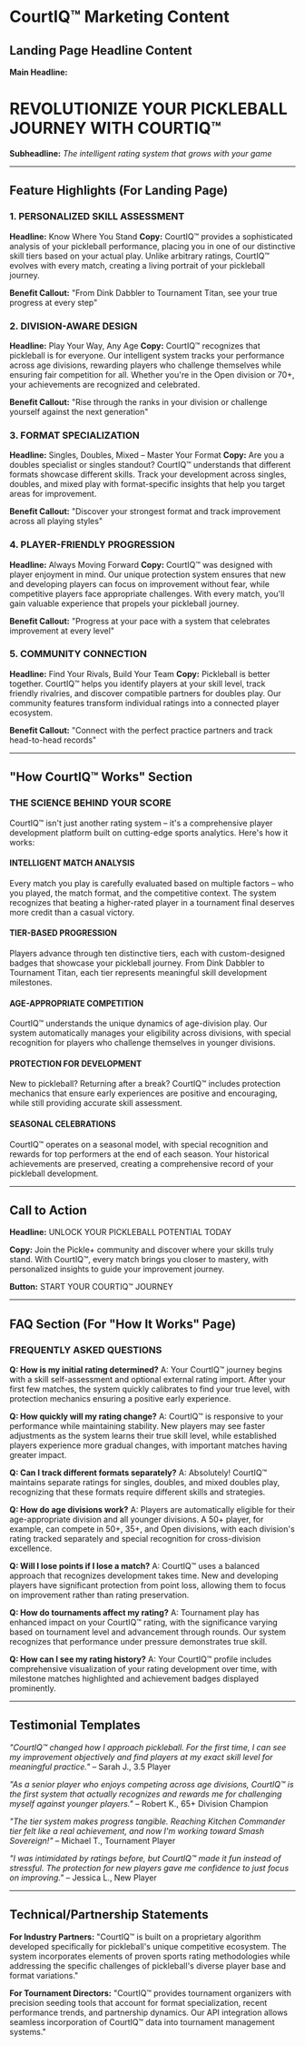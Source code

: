 # CourtIQ™ Marketing Content

## Landing Page Headline Content

**Main Headline:**
# REVOLUTIONIZE YOUR PICKLEBALL JOURNEY WITH COURTIQ™

**Subheadline:**
*The intelligent rating system that grows with your game*

---

## Feature Highlights (For Landing Page)

### 1. PERSONALIZED SKILL ASSESSMENT

**Headline:** Know Where You Stand
**Copy:** CourtIQ™ provides a sophisticated analysis of your pickleball performance, placing you in one of our distinctive skill tiers based on your actual play. Unlike arbitrary ratings, CourtIQ™ evolves with every match, creating a living portrait of your pickleball journey.

**Benefit Callout:** "From Dink Dabbler to Tournament Titan, see your true progress at every step"

### 2. DIVISION-AWARE DESIGN

**Headline:** Play Your Way, Any Age
**Copy:** CourtIQ™ recognizes that pickleball is for everyone. Our intelligent system tracks your performance across age divisions, rewarding players who challenge themselves while ensuring fair competition for all. Whether you're in the Open division or 70+, your achievements are recognized and celebrated.

**Benefit Callout:** "Rise through the ranks in your division or challenge yourself against the next generation"

### 3. FORMAT SPECIALIZATION

**Headline:** Singles, Doubles, Mixed – Master Your Format
**Copy:** Are you a doubles specialist or singles standout? CourtIQ™ understands that different formats showcase different skills. Track your development across singles, doubles, and mixed play with format-specific insights that help you target areas for improvement.

**Benefit Callout:** "Discover your strongest format and track improvement across all playing styles"

### 4. PLAYER-FRIENDLY PROGRESSION

**Headline:** Always Moving Forward
**Copy:** CourtIQ™ was designed with player enjoyment in mind. Our unique protection system ensures that new and developing players can focus on improvement without fear, while competitive players face appropriate challenges. With every match, you'll gain valuable experience that propels your pickleball journey.

**Benefit Callout:** "Progress at your pace with a system that celebrates improvement at every level"

### 5. COMMUNITY CONNECTION

**Headline:** Find Your Rivals, Build Your Team
**Copy:** Pickleball is better together. CourtIQ™ helps you identify players at your skill level, track friendly rivalries, and discover compatible partners for doubles play. Our community features transform individual ratings into a connected player ecosystem.

**Benefit Callout:** "Connect with the perfect practice partners and track head-to-head records"

---

## "How CourtIQ™ Works" Section

### THE SCIENCE BEHIND YOUR SCORE

CourtIQ™ isn't just another rating system – it's a comprehensive player development platform built on cutting-edge sports analytics. Here's how it works:

#### INTELLIGENT MATCH ANALYSIS
Every match you play is carefully evaluated based on multiple factors – who you played, the match format, and the competitive context. The system recognizes that beating a higher-rated player in a tournament final deserves more credit than a casual victory.

#### TIER-BASED PROGRESSION
Players advance through ten distinctive tiers, each with custom-designed badges that showcase your pickleball journey. From Dink Dabbler to Tournament Titan, each tier represents meaningful skill development milestones.

#### AGE-APPROPRIATE COMPETITION
CourtIQ™ understands the unique dynamics of age-division play. Our system automatically manages your eligibility across divisions, with special recognition for players who challenge themselves in younger divisions.

#### PROTECTION FOR DEVELOPMENT
New to pickleball? Returning after a break? CourtIQ™ includes protection mechanics that ensure early experiences are positive and encouraging, while still providing accurate skill assessment.

#### SEASONAL CELEBRATIONS
CourtIQ™ operates on a seasonal model, with special recognition and rewards for top performers at the end of each season. Your historical achievements are preserved, creating a comprehensive record of your pickleball development.

---

## Call to Action

**Headline:** UNLOCK YOUR PICKLEBALL POTENTIAL TODAY

**Copy:** Join the Pickle+ community and discover where your skills truly stand. With CourtIQ™, every match brings you closer to mastery, with personalized insights to guide your improvement journey.

**Button:** START YOUR COURTIQ™ JOURNEY

---

## FAQ Section (For "How It Works" Page)

### FREQUENTLY ASKED QUESTIONS

**Q: How is my initial rating determined?**
A: Your CourtIQ™ journey begins with a skill self-assessment and optional external rating import. After your first few matches, the system quickly calibrates to find your true level, with protection mechanics ensuring a positive early experience.

**Q: How quickly will my rating change?**
A: CourtIQ™ is responsive to your performance while maintaining stability. New players may see faster adjustments as the system learns their true skill level, while established players experience more gradual changes, with important matches having greater impact.

**Q: Can I track different formats separately?**
A: Absolutely! CourtIQ™ maintains separate ratings for singles, doubles, and mixed doubles play, recognizing that these formats require different skills and strategies.

**Q: How do age divisions work?**
A: Players are automatically eligible for their age-appropriate division and all younger divisions. A 50+ player, for example, can compete in 50+, 35+, and Open divisions, with each division's rating tracked separately and special recognition for cross-division excellence.

**Q: Will I lose points if I lose a match?**
A: CourtIQ™ uses a balanced approach that recognizes development takes time. New and developing players have significant protection from point loss, allowing them to focus on improvement rather than rating preservation.

**Q: How do tournaments affect my rating?**
A: Tournament play has enhanced impact on your CourtIQ™ rating, with the significance varying based on tournament level and advancement through rounds. Our system recognizes that performance under pressure demonstrates true skill.

**Q: How can I see my rating history?**
A: Your CourtIQ™ profile includes comprehensive visualization of your rating development over time, with milestone matches highlighted and achievement badges displayed prominently.

---

## Testimonial Templates

*"CourtIQ™ changed how I approach pickleball. For the first time, I can see my improvement objectively and find players at my exact skill level for meaningful practice."* – Sarah J., 3.5 Player

*"As a senior player who enjoys competing across age divisions, CourtIQ™ is the first system that actually recognizes and rewards me for challenging myself against younger players."* – Robert K., 65+ Division Champion

*"The tier system makes progress tangible. Reaching Kitchen Commander tier felt like a real achievement, and now I'm working toward Smash Sovereign!"* – Michael T., Tournament Player

*"I was intimidated by ratings before, but CourtIQ™ made it fun instead of stressful. The protection for new players gave me confidence to just focus on improving."* – Jessica L., New Player

---

## Technical/Partnership Statements

**For Industry Partners:**
"CourtIQ™ is built on a proprietary algorithm developed specifically for pickleball's unique competitive ecosystem. The system incorporates elements of proven sports rating methodologies while addressing the specific challenges of pickleball's diverse player base and format variations."

**For Tournament Directors:**
"CourtIQ™ provides tournament organizers with precision seeding tools that account for format specialization, recent performance trends, and partnership dynamics. Our API integration allows seamless incorporation of CourtIQ™ data into tournament management systems."